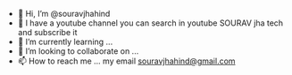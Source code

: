 - 👋 Hi, I’m @souravjhahind
- 👀 I have a youtube channel you can search in youtube SOURAV jha tech and subscribe it 
- 🌱 I’m currently learning ...
- 💞️ I’m looking to collaborate on ...
- 📫 How to reach me ... my email souravjhahind@gmail.com

<!---
souravjhahind/souravjhahind is a ✨ special ✨ repository because its `README.md` (this file) appears on your GitHub profile.
You can click the Preview link to take a look at your changes.
--->
